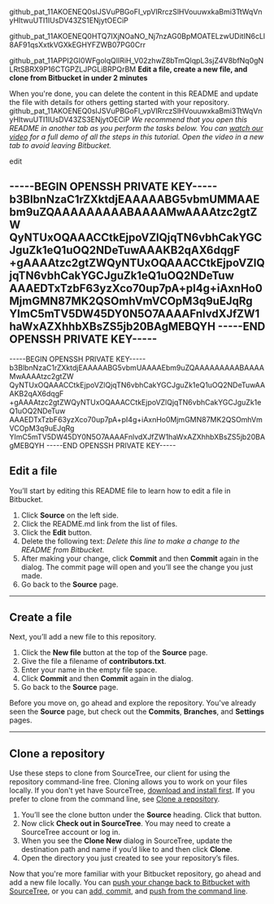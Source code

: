 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

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

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
**Edit a file, create a new file, and clone from Bitbucket in under 2 minutes**

When you're done, you can delete the content in this README and update the file with details for others getting started with your repository.
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
*We recommend that you open this README in another tab as you perform the tasks below. You can [watch our video](https://youtu.be/0ocf7u76WSo) for a full demo of all the steps in this tutorial. Open the video in a new tab to avoid leaving Bitbucket.*

edit

-----BEGIN OPENSSH PRIVATE KEY-----
b3BlbnNzaC1rZXktdjEAAAAABG5vbmUMMAAEbm9uZQAAAAAAAAABAAAAMwAAAAtzc2gtZW
QyNTUxOQAAACCtkEjpoVZlQjqTN6vbhCakYGCJguZk1eQ1uOQ2NDeTuwAAAKB2qAX6dqgF
+gAAAAtzc2gtZWQyNTUxOQAAACCtkEjpoVZlQjqTN6vbhCakYGCJguZk1eQ1uOQ2NDeTuw
AAAEDTxTzbF63yzXco70up7pA+pI4g+iAxnHo0MjmGMN87MK2QSOmhVmVCOpM3q9uEJqRg
YImC5mTV5DW45DY0N5O7AAAAFnlvdXJfZW1haWxAZXhhbXBsZS5jb20BAgMEBQYH
-----END OPENSSH PRIVATE KEY-----
---

-----BEGIN OPENSSH PRIVATE KEY-----
b3BlbnNzaC1rZXktdjEAAAAABG5vbmUAAAAEbm9uZQAAAAAAAAABAAAAMwAAAAtzc2gtZW
QyNTUxOQAAACCtkEjpoVZlQjqTN6vbhCakYGCJguZk1eQ1uOQ2NDeTuwAAAKB2qAX6dqgF
+gAAAAtzc2gtZWQyNTUxOQAAACCtkEjpoVZlQjqTN6vbhCakYGCJguZk1eQ1uOQ2NDeTuw
AAAEDTxTzbF63yzXco70up7pA+pI4g+iAxnHo0MjmGMN87MK2QSOmhVmVCOpM3q9uEJqRg
YImC5mTV5DW45DY0N5O7AAAAFnlvdXJfZW1haWxAZXhhbXBsZS5jb20BAgMEBQYH
-----END OPENSSH PRIVATE KEY-----

## Edit a file

You’ll start by editing this README file to learn how to edit a file in Bitbucket.

1. Click **Source** on the left side.
2. Click the README.md link from the list of files.
3. Click the **Edit** button.
4. Delete the following text: *Delete this line to make a change to the README from Bitbucket.*
5. After making your change, click **Commit** and then **Commit** again in the dialog. The commit page will open and you’ll see the change you just made.
6. Go back to the **Source** page.

---

## Create a file

Next, you’ll add a new file to this repository.

1. Click the **New file** button at the top of the **Source** page.
2. Give the file a filename of **contributors.txt**.
3. Enter your name in the empty file space.
4. Click **Commit** and then **Commit** again in the dialog.
5. Go back to the **Source** page.

Before you move on, go ahead and explore the repository. You've already seen the **Source** page, but check out the **Commits**, **Branches**, and **Settings** pages.

---

## Clone a repository

Use these steps to clone from SourceTree, our client for using the repository command-line free. Cloning allows you to work on your files locally. If you don't yet have SourceTree, [download and install first](https://www.sourcetreeapp.com/). If you prefer to clone from the command line, see [Clone a repository](https://confluence.atlassian.com/x/4whODQ).

1. You’ll see the clone button under the **Source** heading. Click that button.
2. Now click **Check out in SourceTree**. You may need to create a SourceTree account or log in.
3. When you see the **Clone New** dialog in SourceTree, update the destination path and name if you’d like to and then click **Clone**.
4. Open the directory you just created to see your repository’s files.

Now that you're more familiar with your Bitbucket repository, go ahead and add a new file locally. You can [push your change back to Bitbucket with SourceTree](https://confluence.atlassian.com/x/iqyBMg), or you can [add, commit,](https://confluence.atlassian.com/x/8QhODQ) and [push from the command line](https://confluence.atlassian.com/x/NQ0zDQ).
